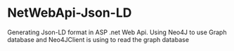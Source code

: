 # NetWebApi-Json-LD
Generating Json-LD format in ASP .net Web Api. Using Neo4J to use Graph database and Neo4JClient is using to read the graph database
